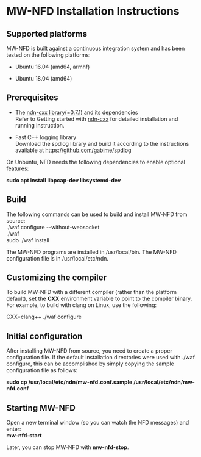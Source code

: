 # MW-NFD Installation Instructions

## Supported platforms
MW-NFD is built against a continuous integration system and has been tested on the following platforms:


- Ubuntu 16.04 (amd64, armhf)

- Ubuntu 18.04 (amd64)

## Prerequisites

- The [ndn-cxx library(=0.7.1)](https://github.com/named-data/ndn-cxx/archive/ndn-cxx-0.7.1.zip) and its dependencies  
Refer to Getting started with [ndn-cxx](https://named-data.net/doc/ndn-cxx/current/INSTALL.html) for detailed installation and running instruction.

- Fast C++ logging library  
Download the spdlog library and build it according to the instructions available at https://github.com/gabime/spdlog

On Unbuntu, NFD needs the following dependencies to enable optional features:   

**sudo apt install libpcap-dev libsystemd-dev**

## Build

The following commands can be used to build and install MW-NFD from source:  
./waf configure --without-websocket  
./waf  
sudo ./waf install  

The MW-NFD programs are installed in /usr/local/bin. The MW-NFD configuration file is in /usr/local/etc/ndn.

## Customizing the compiler

To build MW-NFD with a different compiler (rather than the platform default), set the **CXX** environment variable to point to the compiler binary. For example, to build with clang on Linux, use the following:

CXX=clang++ ./waf configure  

## Initial configuration  

After installing MW-NFD from source, you need to create a proper configuration file. If the default installation directories were used with ./waf configure, this can be accomplished by simply copying the sample configuration file as follows:  

**sudo cp /usr/local/etc/ndn/mw-nfd.conf.sample /usr/local/etc/ndn/mw-nfd.conf**


## Starting MW-NFD

Open a new terminal window (so you can watch the NFD messages) and enter:  
**mw-nfd-start**

Later, you can stop MW-NFD with **mw-nfd-stop**.

